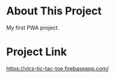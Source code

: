 # About This Project

My first PWA project.

# Project Link

https://vlcs-tic-tac-toe.firebaseapp.com/
